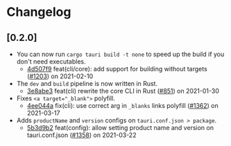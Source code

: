 # Changelog

## \[0.2.0]

- You can now run `cargo tauri build -t none` to speed up the build if you don't need executables.
  - [4d507f9](https://www.github.com/tauri-apps/tauri/commit/4d507f9adfb26819f9d6406b191fdaa6188145f4) feat(cli/core): add support for building without targets ([#1203](https://www.github.com/tauri-apps/tauri/pull/1203)) on 2021-02-10
- The `dev` and `build` pipeline is now written in Rust.
  - [3e8abe3](https://www.github.com/tauri-apps/tauri/commit/3e8abe376407bb0ca8893602590ed9edf7aa71a1) feat(cli) rewrite the core CLI in Rust ([#851](https://www.github.com/tauri-apps/tauri/pull/851)) on 2021-01-30
- Fixes `<a target="_blank">` polyfill.
  - [4ee044a](https://www.github.com/tauri-apps/tauri/commit/4ee044a3e662a0ac2be98f7e1286088d721c3307) fix(cli): use correct arg in `_blanks` links polyfill ([#1362](https://www.github.com/tauri-apps/tauri/pull/1362)) on 2021-03-17
- Adds `productName` and `version` configs on `tauri.conf.json > package`.
  - [5b3d9b2](https://www.github.com/tauri-apps/tauri/commit/5b3d9b2c07da766f81981ba7c4961cd354d51340) feat(config): allow setting product name and version on tauri.conf.json ([#1358](https://www.github.com/tauri-apps/tauri/pull/1358)) on 2021-03-22
